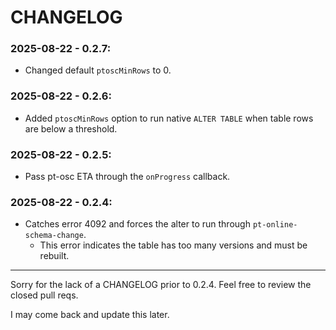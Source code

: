 # CHANGELOG

### 2025-08-22 - 0.2.7:

- Changed default `ptoscMinRows` to 0.

### 2025-08-22 - 0.2.6:

- Added `ptoscMinRows` option to run native `ALTER TABLE` when table rows are below a threshold.

### 2025-08-22 - 0.2.5:

- Pass pt-osc ETA through the `onProgress` callback.

### 2025-08-22 - 0.2.4:

- Catches error 4092 and forces the alter to run through
  `pt-online-schema-change`.
  - This error indicates the table has too many versions and must be rebuilt.

---

Sorry for the lack of a CHANGELOG prior to 0.2.4. Feel free to review the closed
pull reqs.

I may come back and update this later.
